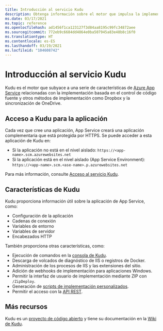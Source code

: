 ```yaml
---
title: Introducción al servicio Kudu
description: Obtenga información sobre el motor que impulsa la implementación continua en App Service y sus características.
ms.date: 03/17/2021
ms.topic: reference
ms.openlocfilehash: ad1456f1ca123127f3d84aa8195c99fc34872aee
ms.sourcegitcommit: 772eb9c6684dd4864e0ba507945a83e48b8c16f0
ms.translationtype: HT
ms.contentlocale: es-ES
ms.lasthandoff: 03/19/2021
ms.locfileid: "104608742"
---
```

# <a name="kudu-service-overview"></a>Introducción al servicio Kudu

Kudu es el motor que subyace a una serie de características de [Azure App Service](overview.md) relacionadas con la implementación basada en el control de código fuente y otros métodos de implementación como Dropbox y la sincronización de OneDrive. 

## <a name="access-kudu-for-your-app"></a>Acceso a Kudu para la aplicación
Cada vez que cree una aplicación, App Service creará una aplicación complementaria que está protegida por HTTPS. Se puede acceder a esta aplicación de Kudu en:

- Si la aplicación no está en el nivel aislado: `https://<app-name>.scm.azurewebsites.net`
- Si la aplicación está en el nivel aislado (App Service Environment): `https://<app-name>.scm.<ase-name>.p.azurewebsites.net`

Para más información, consulte [Acceso al servicio Kudu](https://github.com/projectkudu/kudu/wiki/Accessing-the-kudu-service).

## <a name="kudu-features"></a>Características de Kudu

Kudu proporciona información útil sobre la aplicación de App Service, como:

- Configuración de la aplicación
- Cadenas de conexión
- Variables de entorno
- Variables de servidor
- Encabezados HTTP

También proporciona otras características, como:

- Ejecución de comandos en la [consola de Kudu](https://github.com/projectkudu/kudu/wiki/Kudu-console).
- Descarga de volcados de diagnóstico de IIS o registros de Docker.
- Administración de los procesos de IIS y las extensiones del sitio.
- Adición de webhooks de implementación para aplicaciones Windows.
- Permitir la interfaz de usuario de implementación mediante ZIP con `/ZipDeploy`.
- Generación de [scripts de implementación personalizados](https://github.com/projectkudu/kudu/wiki/Custom-Deployment-Script).
- Permitir el acceso con la [API REST](https://github.com/projectkudu/kudu/wiki/REST-API).

## <a name="more-resources"></a>Más recursos

Kudu es un [proyecto de código abierto](https://github.com/projectkudu/kudu) y tiene su documentación en la [Wiki de Kudu](https://github.com/projectkudu/kudu/wiki).

